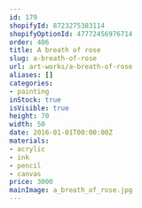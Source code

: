 ```yaml
---
id: 179
shopifyId: 8723275383114
shopifyOptionId: 47772456976714
order: 406
title: A breath of rose
slug: a-breath-of-rose
url: art-works/a-breath-of-rose
aliases: []
categories:
- painting
inStock: true
isVisible: true
height: 70
width: 50
date: 2016-01-01T00:00:00Z
materials:
- acrylic
- ink
- pencil
- canvas
price: 3000
mainImage: a_breath_of_rose.jpg
---
```


